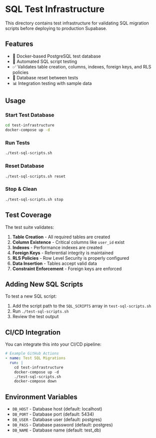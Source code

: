 # SQL Test Infrastructure

This directory contains test infrastructure for validating SQL migration scripts before deploying to production Supabase.

## Features

- 🐳 Docker-based PostgreSQL test database
- 🧪 Automated SQL script testing
- ✅ Validates table creation, columns, indexes, foreign keys, and RLS policies
- 🔄 Database reset between tests
- 📊 Integration testing with sample data

## Usage

### Start Test Database
```bash
cd test-infrastructure
docker-compose up -d
```

### Run Tests
```bash
./test-sql-scripts.sh
```

### Reset Database
```bash
./test-sql-scripts.sh reset
```

### Stop & Clean
```bash
./test-sql-scripts.sh stop
```

## Test Coverage

The test suite validates:

1. **Table Creation** - All required tables are created
2. **Column Existence** - Critical columns like `user_id` exist
3. **Indexes** - Performance indexes are created
4. **Foreign Keys** - Referential integrity is maintained
5. **RLS Policies** - Row Level Security is properly configured
6. **Data Insertion** - Tables accept valid data
7. **Constraint Enforcement** - Foreign keys are enforced

## Adding New SQL Scripts

To test a new SQL script:

1. Add the script path to the `SQL_SCRIPTS` array in `test-sql-scripts.sh`
2. Run `./test-sql-scripts.sh`
3. Review the test output

## CI/CD Integration

You can integrate this into your CI/CD pipeline:

```yaml
# Example GitHub Actions
- name: Test SQL Migrations
  run: |
    cd test-infrastructure
    docker-compose up -d
    ./test-sql-scripts.sh
    docker-compose down
```

## Environment Variables

- `DB_HOST` - Database host (default: localhost)
- `DB_PORT` - Database port (default: 5434)
- `DB_USER` - Database user (default: postgres)
- `DB_PASS` - Database password (default: postgres)
- `DB_NAME` - Database name (default: test_db)
